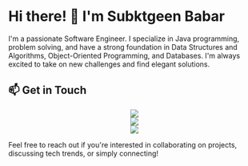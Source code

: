 # Hi there! 👋 I'm Subktgeen Babar

I'm a passionate Software Engineer. I specialize in Java programming, problem solving, and have a strong foundation in Data Structures and Algorithms, Object-Oriented Programming, and Databases. I'm always excited to take on new challenges and find elegant solutions.


## 📫 Get in Touch



<p align="center">
<a href="https://www.linkedin.com/in/subktgeen-babar/"><img src="https://img.shields.io/badge/-subktgeen%20babar-0077B5?style=flat&logo=Linkedin&logoColor=white"/></a>
<br/>
<a href="https://leetcode.com/subktgeenbabar_1/"><img src="https://img.shields.io/badge/-/subktgeenbabar_1-e8b519?style=flat&logo=leetcode&logoColor=black"/></a>
<br/>
<a href="mailto:sendtosubktgeen@gmail.com"><img src="https://img.shields.io/badge/-sendtosubktgeen@gmail.com-D14836?style=flat&logo=Gmail&logoColor=white"/></a>

</p>


Feel free to reach out if you're interested in collaborating on projects, discussing tech trends, or simply connecting!
